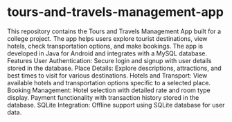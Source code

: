# tours-and-travels-management-app
This repository contains the Tours and Travels Management App built for a college project. The app helps users explore tourist destinations, view hotels, check transportation options, and make bookings. The app is developed in Java for Android and integrates with a MySQL database.
Features
User Authentication: Secure login and signup with user details stored in the database.
Place Details: Explore descriptions, attractions, and best times to visit for various destinations.
Hotels and Transport: View available hotels and transportation options specific to a selected place.
Booking Management:
Hotel selection with detailed rate and room type display.
Payment functionality with transaction history stored in the database.
SQLite Integration: Offline support using SQLite database for user data.
